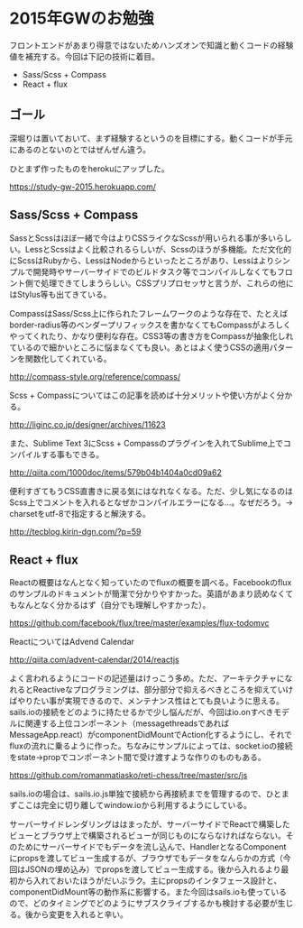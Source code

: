 # 2015年GWのお勉強

フロントエンドがあまり得意ではないためハンズオンで知識と動くコードの経験値を補充する。今回は下記の技術に着目。

* Sass/Scss + Compass
* React + flux

## ゴール

深堀りは置いておいて、まず経験するというのを目標にする。動くコードが手元にあるのとないのとではぜんぜん違う。

ひとまず作ったものをherokuにアップした。

https://study-gw-2015.herokuapp.com/

## Sass/Scss + Compass

SassとScssはほぼ一緒で今はよりCSSライクなScssが用いられる事が多いらしい。LessとScssはよく比較されるらしいが、Scssのほうが多機能。ただ文化的にScssはRubyから、LessはNodeからといったところがあり、Lessはよりシンプルで開発時やサーバーサイドでのビルドタスク等でコンパイルしなくてもフロント側で処理できてしまうらしい。CSSプリプロセッサと言うが、これらの他にはStylus等も出てきている。

CompassはSass/Scss上に作られたフレームワークのような存在で、たとえばborder-radius等のベンダープリフィックスを書かなくてもCompassがよろしくやってくれたり、かなり便利な存在。CSS3等の書き方をCompassが抽象化しれているので細かいところに悩まなくても良い。あとはよく使うCSSの適用パターンを関数化してくれている。

http://compass-style.org/reference/compass/

Scss + Compassについてはこの記事を読めば十分メリットや使い方がよく分かる。

http://liginc.co.jp/designer/archives/11623

また、Sublime Text 3にScss + Compassのプラグインを入れてSublime上でコンパイルする事もできる。

http://qiita.com/1000doc/items/579b04b1404a0cd09a62

便利すぎてもうCSS直書きに戻る気にはなれなくなる。ただ、少し気になるのはScss上でコメントを入れるとなぜかコンパイルエラーになる…。なぜだろう。→ charsetをutf-8で指定すると解決する。

http://tecblog.kirin-dgn.com/?p=59

## React + flux

Reactの概要はなんとなく知っていたのでfluxの概要を調べる。Facebookのfluxのサンプルのドキュメントが簡潔で分かりやすかった。英語があまり読めなくてもなんとなく分かるはず（自分でも理解しやすかった）。

https://github.com/facebook/flux/tree/master/examples/flux-todomvc

ReactについてはAdvend Calendar

http://qiita.com/advent-calendar/2014/reactjs

よく言われるようにコードの記述量はけっこう多め。ただ、アーキテクチャになれるとReactiveなプログラミングは、部分部分で抑えるべきところを抑えていけばやりたい事が実現できるので、メンテナンス性はとても良いように思える。sails.ioの接続をどのように持たせるかで少し悩んだが、今回はio.onすべきモデルに関連する上位コンポーネント（messagethreadsであればMessageApp.react）がcomponentDidMountでAction化するようにし、それでfluxの流れに乗るように作った。ちなみにサンプルによっては、socket.ioの接続をstate->propでコンポーネント間で受け渡すような作りのものもある。

https://github.com/romanmatiasko/reti-chess/tree/master/src/js

sails.ioの場合は、sails.io.js単独で接続から再接続までを管理するので、ひとまずここは完全に切り離してwindow.ioから利用するようにしている。

サーバーサイドレンダリングははまったが、サーバーサイドでReactで構築したビューとブラウザ上で構築されるビューが同じものにならなければならない。そのためにサーバーサイドでもデータを流し込んで、HandlerとなるComponentにpropsを渡してビュー生成するが、ブラウザでもデータをなんらかの方式（今回はJSONの埋め込み）でpropsを渡してビュー生成する。後から入れるより最初から入れておいたほうがだいぶラク。主にpropsのインタフェース設計と、componentDidMount等の動作系に影響する。また今回はsails.ioも使っているので、どのタイミングでどのようにサブスクライブするかも検討する必要が生じる。後から変更を入れると辛い。